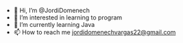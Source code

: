 - 👋 Hi, I’m @JordiDomenech
- 👀 I’m interested in learning to program
- 🌱 I’m currently learning Java
- 📫 How to reach me jordidomenechvargas22@gmail.com

<!---
ByJordi22/ByJordi22 is a ✨ special ✨ repository because its `README.md` (this file) appears on your GitHub profile.
You can click the Preview link to take a look at your changes.
--->
